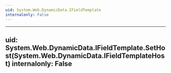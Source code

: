 ```yaml
---
uid: System.Web.DynamicData.IFieldTemplate
internalonly: False
---
```


---
uid: System.Web.DynamicData.IFieldTemplate.SetHost(System.Web.DynamicData.IFieldTemplateHost)
internalonly: False
---
